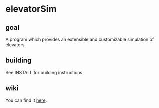 elevatorSim
===========

goal
----
A program which provides an extensible and customizable simulation of elevators.

building
--------
See INSTALL for building instructions.

wiki
----
You can find it [here](https://github.com/maxdeliso/elevatorSim/wiki).
